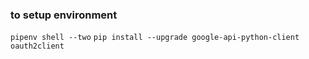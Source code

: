 ### to setup environment
`pipenv shell --two`
`pip install --upgrade google-api-python-client oauth2client`

